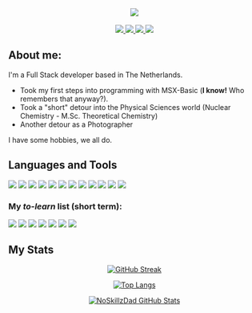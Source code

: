 ﻿<div id="header" align="center">
    <img src="assets/2022.03.11-10.14.23.gif" width="150">
</div>
<p align="center">
<a href="https://www.linkedin.com/in/alejandro-peralta-2a6b9323/">
    <img src="https://img.shields.io/badge/LinkedIn-blue?style=plastic&logo=linkedin&labelColor=blue">
</a>
<a href="https://www.instagram.com/_alejandroperalta_/">
    <img src="https://img.shields.io/badge/Instagram-9cf?style=flat&logo=instagram&labelColor=def2fd">
</a>
<a href="https://github.com/NoSkillzDad">
    <img src="https://img.shields.io/badge/GitHub-9cf?style=flat&logo=github&labelColor=6b6b6b">
</a>
<img src="https://img.shields.io/badge/author-Alejandro%20Peralta-000000?style=flat&color=ffb030">
</p>
<div id="counter" align="center">

[//]: # (    <img src="https://komarev.com/ghpvc/?username=noskillzdad">)
</div>

## About me:

I'm a Full Stack developer based in The Netherlands.

- Took my first steps into programming with MSX-Basic (**I know!** Who remembers that anyway?).
- Took a "short" detour into the Physical Sciences world (Nuclear Chemistry - M.Sc. Theoretical Chemistry)
- Another detour as a Photographer 

I have some hobbies, we all do.

## Languages and Tools

<div id="tools">
    <img src="https://img.shields.io/badge/java-000000?style=flat&logo=java&color=000000">
    <img src="https://img.shields.io/badge/spring-000000?style=flat&logo=spring&color=000000">
    <img src="https://img.shields.io/badge/react-000000?style=flat&logo=react&color=000000">
    <img src="https://img.shields.io/badge/javascript-000000?style=flat&logo=javascript&color=000000">
    <img src="https://img.shields.io/badge/html-000000?style=flat&logo=html5&color=000000">
    <img src="https://img.shields.io/badge/css-000000?style=flat&logo=css3&color=000000">
    <img src="https://img.shields.io/badge/mysql-000000?style=flat&logo=mysql&color=000000">
    <img src="https://img.shields.io/badge/npm-000000?style=flat&logo=npm&color=000000">
    <img src="https://img.shields.io/badge/github-000000?style=flat&logo=github&color=000000">
    <img src="https://img.shields.io/badge/webstormn-000000?style=flat&logo=webstorm&color=000000">
    <img src="https://img.shields.io/badge/photoshop-000000?style=flat&logo=photoshop&color=000000">
    <img src="https://img.shields.io/badge/lioghtroom-000000?style=flat&logo=lightroom&color=000000">
</div>

### My _to-learn_ list (short term):

<div id="tools">
    <img src="https://img.shields.io/badge/docker-000000?style=flat&logo=docker&color=000000">
    <img src="https://img.shields.io/badge/kubernetes-000000?style=flat&logo=kubernetes&color=000000">
    <img src="https://img.shields.io/badge/typescript-000000?style=flat&logo=typescript&color=000000">
    <img src="https://img.shields.io/badge/angular-000000?style=flat&logo=angular&color=000000">
    <img src="https://img.shields.io/badge/aws-000000?style=flat&logo=aws&color=000000">
    <img src="https://img.shields.io/badge/mongodb-000000?style=flat&logo=mongodb&color=000000">
    <img src="https://img.shields.io/badge/threejs-000000?style=flat&logo=threejs&color=000000">
</div>

## My Stats
<div id="stats" align="center">

[![GitHub Streak](http://github-readme-streak-stats.herokuapp.com?user=noskillzdad&theme=calm&date_format=M%20j%5B%2C%20Y%5D)](https://github.com/NoSkillzDad)

[![Top Langs](https://github-readme-stats.vercel.app/api/top-langs/?username=noskillzdad&layout=compact&bg_color=373f51&text_color=b8a697&title_color=def2fd&icon_color=d4775e)](https://github.com/NoSkillzDad)

[![NoSkillzDad GitHub Stats](https://github-readme-stats.vercel.app/api?username=noskillzdad&count_private=true&custom_title=My%20GitHub%20Stats&bg_color=373f51&hide=stars,contribs&text_color=b8a697&title_color=def2fd&icon_color=d4775e)](https://github.com/NoSkillzDad)
</div>

[//]: # (<div id="tools">)

[//]: # (<img src="https://github.com/devicons/devicon/blob/master/icons/java/java-plain.svg" width="40">)

[//]: # (<img src="https://github.com/devicons/devicon/blob/master/icons/spring/spring-plain.svg" width="40">)

[//]: # (<img src="https://github.com/devicons/devicon/blob/master/icons/react/react-original.svg" width="40">)

[//]: # (<img src="https://github.com/devicons/devicon/blob/master/icons/javascript/javascript-plain.svg" width="40">)

[//]: # (<img src="https://github.com/devicons/devicon/blob/master/icons/html5/html5-plain.svg" width="40">)

[//]: # (<img src="https://github.com/devicons/devicon/blob/master/icons/css3/css3-plain.svg" width="40">)

[//]: # (<img src="https://github.com/devicons/devicon/blob/master/icons/mysql/mysql-plain.svg" width="40">)

[//]: # (<img src="https://github.com/devicons/devicon/blob/master/icons/npm/npm-original-wordmark.svg" width="40">)

[//]: # (<img src="https://github.com/devicons/devicon/blob/master/icons/github/github-original.svg" width="40">)

[//]: # (<img src="https://github.com/devicons/devicon/blob/master/icons/photoshop/photoshop-plain.svg" width="40">)

[//]: # (<img src="https://github.com/devicons/devicon/blob/master/icons/webstorm/webstorm-original.svg" width="40">)

[//]: # (</div>)




